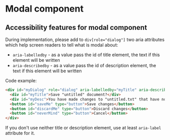 # Modal component

## Accessibility features for modal component

During implementation, please add to `div[role="dialog"]` two aria attributes which help screen readers to tell what is modal about:
* `aria-labelledby` - as a value pass the id of title element, the text if this element will be written
* `aria-describedby` - as a value pass the id of description element, the text if this element will be written

Code example:
```html
<div id="myDialog" role="dialog" aria-labelledby="myTitle" aria-describedby="myDesc">
  <div id="myTitle">Save "untitled" document?</div>
  <div id="myDesc">You have made changes to "untitled.txt" that have not been saved. What do you want to do?</div>
  <button id="saveMe" type="button">Save changes</button>
  <button id="discardMe" type="button">Discard changes</button>
  <button id="neverMind" type="button">Cancel</button>
</div>
```
If you don't use neither title or description element, use at least `aria-label` attribute for it.
